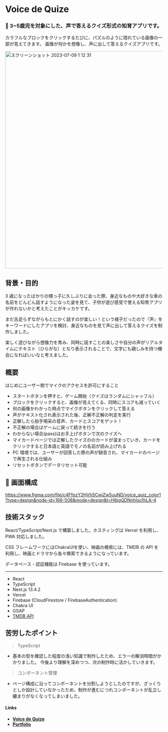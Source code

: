 # Voice de Quize
### 🧞 3~5歳児を対象にした、声で答えるクイズ形式の知育アプリです。
  カラフルなブロックをクリックするたびに、パズルのように隠れている画像の一部が見えてきます。
  画像が何かを想像し、声に出して答えるクイズアプリです。

<img width="693" alt="スクリーンショット 2023-07-09 1 12 31" src="https://github.com/mayucoisobe/cine-chat/assets/121940353/408f207f-3b49-4d49-b6aa-aa978a306184">

## 背景・目的

3 歳になったばかりの甥っ子に久しぶりに会った際、身近なものや大好きな車の名前をどんどん話すようになった姿を見て、子供が遊び感覚で使える知育アプリが作れないかと考えたことがキッカケです。

まだ舌足らずながらもとにかく話すのが楽しい！という様子だったので『声』をキーワードにしたアプリを検討、身近なものを見て声に出して答えるクイズを制作しました。

楽しく遊びながら想像力を育み、同時に話すことの楽しさや自分の声がリアルタイムにテキスト（ひらがな）となり表示されることで、文字にも親しみを持つ機会になればいいなと考えました。

## 概要

 はじめにユーザー側でマイクのアクセスを許可にすること
- スタートボタンを押すと、ゲーム開始（クイズはランダムにシャッフル）
- ブロックをクリックすると、画像が見えてくる、同時にスコアも減っていく
- 何の画像かわかった時点でマイクボタンをクリックして答える
- 声がテキスト化され表示された後、正解不正解の判定を実行
- 正解したら拍手喝采の音声、カードとスコアをゲット！
- 不正解の場合はゲームに戻って続きを行う
- わからない場合(pass)はお手上げボタンで次のクイズへ
- マイカードページでは正解したクイズののカードが溜まっていき、カードをクリックすると日本語と英語でモノの名前が読み上げれる
- PC 環境では、ユーザーが回答した際の声が録音され、マイカードのページで再生される仕組み
- リセットボタンでデータリセット可能

## 🚀 画面構成　

https://www.figma.com/file/c4FfpzY2HVhSCwiZw5uuND/voice_quiz_color1?type=design&node-id=166-508&mode=design&t=HlbgQDNnhIso1hLA-4




## 技術スタック
React/TypeScript/Next.js で構築しました。ホスティングは Vercel を利用し、PWA 対応しました。

CSS フレームワークにはChakraUIを使い、映画の検索には、TMDB の API を利用し、映画とドラマから各々検索できるようになっています。 

データベース・認証機能は Firebase を使っています。

---
- React
- TypeScript
- Next.js 13.4.2
- Vercel
- Firebase (CloudFirestore / FirebaseAuthentication)
- Chakra UI
- GSAP
- [TMDB API](https://developer.themoviedb.org/docs) 


## 苦労したポイント
> TypeScript

- 基本の型を確認した程度の浅い知識で制作したため、エラーの解消時間がかかりました。
  今後より理解を深めつつ、次の制作時に活かしていきます。

> コンポーネント管理

- ページ構成に沿ってコンポーネントを分割しようとしたのですが、ざっくりとしか設計していなかったため、制作が進むにつれコンポーネントが乱立し纏まりがなくなってしまいました。

#### Links

- [**Voice de Quize**](https://voicequize.vercel.app/)
- [**Portfolio**](https://mimivel-dev.vercel.app/)




